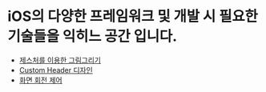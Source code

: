 # iOS의 다양한 프레임워크 및 개발 시 필요한 기술들을 익히느 공간 입니다.


- [제스처를 이용한 그림그리기](https://github.com/gaki2745/Youngjun-iOS-Studio/tree/master/DrawingApp)
- [Custom Header 디자인](https://github.com/gaki2745/Youngjun-iOS-Studio/tree/master/CustomerHeader)
- [화면 회전 제어](https://github.com/gaki2745/Youngjun-iOS-Studio/tree/master/ViewRotation)
